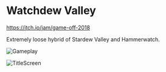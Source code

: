 # Watchdew Valley
https://itch.io/jam/game-off-2018

Extremely loose hybrid of Stardew Valley and Hammerwatch.

![Gameplay](https://github.com/jnadro/farm_jam/blob/master/screenshots/gameplay.JPG)

![TitleScreen](https://github.com/jnadro/farm_jam/blob/master/screenshots/title_screen.JPG)
